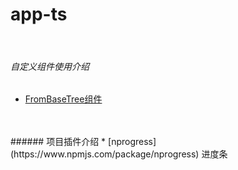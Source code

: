 # app-ts

<br />

###### 自定义组件使用介绍
* [FromBaseTree组件](./readme/FromBaseTree.md)


<br/>
<br/>
###### 项目插件介绍
* [nprogress](https://www.npmjs.com/package/nprogress) 进度条
